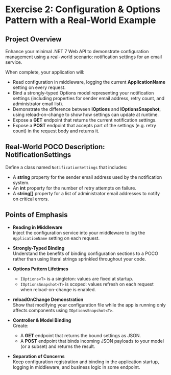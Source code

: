 
# Exercise 2: Configuration & Options Pattern with a Real-World Example

## Project Overview

Enhance your minimal .NET 7 Web API to demonstrate configuration management using a real-world scenario: notification settings for an email service.

When complete, your application will:

- Read configuration in middleware, logging the current **ApplicationName** setting on every request.  
- Bind a strongly-typed Options model representing your notification settings (including properties for sender email address, retry count, and administrator email list).  
- Demonstrate the difference between **IOptions<T>** and **IOptionsSnapshot<T>**, using reload-on-change to show how settings can update at runtime.  
- Expose a **GET** endpoint that returns the current notification settings.  
- Expose a **POST** endpoint that accepts part of the settings (e.g. retry count) in the request body and returns it.

## Real-World POCO Description: NotificationSettings

Define a class named `NotificationSettings` that includes:
- A **string** property for the sender email address used by the notification system.  
- An **int** property for the number of retry attempts on failure.  
- A **string[]** property for a list of administrator email addresses to notify on critical errors.

## Points of Emphasis

- **Reading in Middleware**  
  Inject the configuration service into your middleware to log the `ApplicationName` setting on each request.

- **Strongly-Typed Binding**  
  Understand the benefits of binding configuration sections to a POCO rather than using literal strings sprinkled throughout your code.

- **Options Pattern Lifetimes**  
  - `IOptions<T>` is a singleton: values are fixed at startup.  
  - `IOptionsSnapshot<T>` is scoped: values refresh on each request when reload-on-change is enabled.

- **reloadOnChange Demonstration**  
  Show that modifying your configuration file while the app is running only affects components using `IOptionsSnapshot<T>`.

- **Controller & Model Binding**  
  Create:  
  - A **GET** endpoint that returns the bound settings as JSON.  
  - A **POST** endpoint that binds incoming JSON payloads to your model (or a subset) and returns the result.

- **Separation of Concerns**  
  Keep configuration registration and binding in the application startup, logging in middleware, and business logic in some endpoint.
